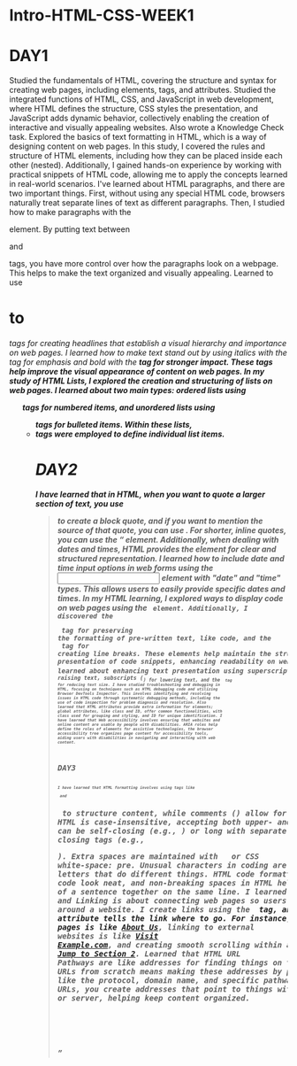 # Intro-HTML-CSS-WEEK1
# DAY1
Studied the fundamentals of HTML, covering the structure and syntax for creating web pages, including elements, tags, and attributes.
Studied the integrated functions of HTML, CSS, and JavaScript in web development, where HTML defines the structure, CSS styles the presentation, and JavaScript adds dynamic behavior, collectively enabling the creation of interactive and visually appealing websites.
Also wrote a Knowledge Check task.
Explored the basics of text formatting in HTML, which is a way of designing content on web pages. In this study, I covered the rules and structure of HTML elements, including how they can be placed inside each other (nested). Additionally, I gained hands-on experience by working with practical snippets of HTML code, allowing me to apply the concepts learned in real-world scenarios.
I've learned about HTML paragraphs, and there are two important things. First, without using any special HTML code, browsers naturally treat separate lines of text as different paragraphs. Then, I studied how to make paragraphs with the <p> element. By putting text between <p> and </p> tags, you have more control over how the paragraphs look on a webpage. This helps to make the text organized and visually appealing.
Learned to use <h1> to <h6> tags for creating headlines that establish a visual hierarchy and importance on web pages.
I learned how to make text stand out by using italics with the <i> tag for emphasis and bold with the <b> tag for stronger impact. These tags help improve the visual appearance of content on web pages.
In my study of HTML Lists, I explored the creation and structuring of lists on web pages. I learned about two main types: ordered lists using <ol> tags for numbered items, and unordered lists using <ul> tags for bulleted items. Within these lists, <li> tags were employed to define individual list items.

# DAY2
I have learned that in HTML, when you want to quote a larger section of text, you use <blockquote> to create a block quote, and if you want to mention the source of that quote, you can use <cite>. For shorter, inline quotes, you can use the <q> element. Additionally, when dealing with dates and times, HTML provides the <time> element for clear and structured representation.
I learned how to include date and time input options in web forms using the <input> element with "date" and "time" types. This allows users to easily provide specific dates and times.
In my HTML learning, I explored ways to display code on web pages using the <code> element. Additionally, I discovered the <pre> tag for preserving the formatting of pre-written text, like code, and the <br> tag for creating line breaks. These elements help maintain the structure and presentation of code snippets, enhancing readability on websites.
I learned about enhancing text presentation using superscripts (<sup>) for raising text, subscripts (<sub>) for lowering text, and the <small> tag for reducing text size.
I have studied troubleshooting and debugging in HTML, focusing on techniques such as HTML debugging code and utilizing Browser DevTools Inspector. This involves identifying and resolving issues in HTML code through systematic debugging methods, including the use of code inspection for problem diagnosis and resolution.
Also learned that HTML attributes provide extra information for elements; global attributes, like class and ID, offer common functionalities, with class used for grouping and styling, and ID for unique identification.
I have learned that Web accessibility involves ensuring that websites and online content are usable by people with disabilities. ARIA roles help define the roles of elements for assistive technologies, the browser accessibility tree organizes page content for accessibility tools, aiding users with disabilities in navigating and interacting with web content.

# DAY3
I have learned that HTML formatting involves using tags like <p> and <h1> to structure content, while comments (<!-- -->) allow for notes. HTML is case-insensitive, accepting both upper- and lowercase. Elements can be self-closing (e.g., <img>) or long with separate opening and closing tags (e.g., <p></p>). Extra spaces are maintained with &nbsp; or CSS white-space: pre.
Unusual characters in coding are special symbols or letters that do different things. HTML code formatting is about making code look neat, and non-breaking spaces in HTML help keep words or parts of a sentence together on the same line.
I learned that HTML Navigation and Linking is about connecting web pages so users can easily move around a website. I create links using the <a> tag, and the href attribute tells the link where to go. For instance, linking to other pages is like <a href="about.html">About Us</a>, linking to external websites is like <a href="https://www.example.com" target="_blank">Visit Example.com</a>, and creating smooth scrolling within a page is like <a href="#section2">Jump to Section 2</a>.
Learned that HTML URL Pathways are like addresses for finding things on the internet. Creating URLs from scratch means making these addresses by putting together parts like the protocol, domain name, and specific pathway. When making local URLs, you create addresses that point to things within the same website or server, helping keep content organized.
